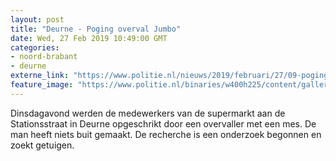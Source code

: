 ```yaml
---
layout: post
title: "Deurne - Poging overval Jumbo"
date: Wed, 27 Feb 2019 10:49:00 GMT
categories: 
- noord-brabant 
- deurne 
externe_link: "https://www.politie.nl/nieuws/2019/februari/27/09-poging-overval-jumbo.html"
feature_image: "https://www.politie.nl/binaries/w400h225/content/gallery/politie/nieuws/2019/februari/09-ob/lf-2019-02-27-10_26_55.jpg"
---
```


Dinsdagavond werden de medewerkers van de supermarkt aan de Stationsstraat in Deurne opgeschrikt door een overvaller met een mes. De man heeft niets buit gemaakt. De recherche is een onderzoek begonnen en zoekt getuigen.
